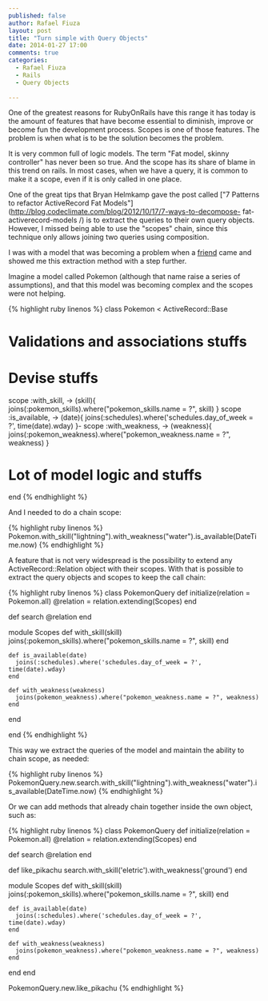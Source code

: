```yaml
---
published: false
author: Rafael Fiuza
layout: post
title: "Turn simple with Query Objects"
date: 2014-01-27 17:00
comments: true
categories:
  - Rafael Fiuza
  - Rails
  - Query Objects
  
---
```


One of the greatest reasons for RubyOnRails have this range it has today is the amount of features that have become essential to diminish, improve or become fun the development process.
Scopes is one of those features. The problem is when what is to be the solution becomes the problem.

<!--more-->

It is very common full of logic models. The term "Fat model, skinny controller" has never been so true. And the scope has its share of blame in this trend on rails. 
In most cases, when we have a query, it is common to make it a scope, even if it is only called in one place.

One of the great tips that Bryan Helmkamp gave the post called ["7 Patterns to refactor ActiveRecord Fat Models"](http://blog.codeclimate.com/blog/2012/10/17/7-ways-to-decompose- fat-activerecord-models /) is to extract the queries to their own query objects. However, I missed being able to use the "scopes" chain, since this technique only allows joining two queries using composition.

I was with a model that was becoming a problem when a [friend](https://twitter.com/maurogeorge) came and showed me this extraction method with a step further.

Imagine a model called Pokemon (although that name raise a series of assumptions), and that this model was becoming complex and the scopes were not helping.

{% highlight ruby linenos %}
class Pokemon < ActiveRecord::Base
  # Validations and associations stuffs

  # Devise stuffs

  scope :with_skill, -> (skill){ joins(:pokemon_skills).where("pokemon_skills.name = ?", skill) }
  scope :is_available, -> (date){ joins(:schedules).where('schedules.day_of_week = ?', time(date).wday) }-
  scope :with_weakness, -> (weakness){ joins(:pokemon_weakness).where("pokemon_weakness.name = ?", weakness) }

  # Lot of model logic and stuffs

end
{% endhighlight %}

And I needed to do a chain scope:

{% highlight ruby linenos %}
Pokemon.with_skill("lightning").with_weakness("water").is_available(DateTime.now)
{% endhighlight %}

A feature that is not very widespread is the possibility to extend any ActiveRecord::Relation object with their scopes. With that is possible to extract the query objects and scopes to keep the call chain:

{% highlight ruby linenos %}
class PokemonQuery
  def initialize(relation = Pokemon.all)
    @relation = relation.extending(Scopes)
  end

  def search
    @relation
  end

  module Scopes
    def with_skill(skill)
      joins(:pokemon_skills).where("pokemon_skills.name = ?", skill)
    end

    def is_available(date)
      joins(:schedules).where('schedules.day_of_week = ?', time(date).wday)
    end

    def with_weakness(weakness)
      joins(pokemon_weakness).where("pokemon_weakness.name = ?", weakness)      
    end
  end

end
{% endhighlight %}

This way we extract the queries of the model and maintain the ability to chain scope, as needed:

{% highlight ruby linenos %}
PokemonQuery.new.search.with_skill("lightning").with_weakness("water").is_available(DateTime.now)
{% endhighlight %}

Or we can add methods that already chain together inside the own object, such as:

{% highlight ruby linenos %}
class PokemonQuery
  def initialize(relation = Pokemon.all)
    @relation = relation.extending(Scopes)
  end

  def search
    @relation
  end

  def like_pikachu
    search.with_skill('eletric').with_weakness('ground')
  end

  module Scopes
    def with_skill(skill)
      joins(:pokemon_skills).where("pokemon_skills.name = ?", skill)
    end

    def is_available(date)
      joins(:schedules).where('schedules.day_of_week = ?', time(date).wday)
    end

    def with_weakness(weakness)
      joins(pokemon_weakness).where("pokemon_weakness.name = ?", weakness)      
    end
  end
end

PokemonQuery.new.like_pikachu
{% endhighlight %}

